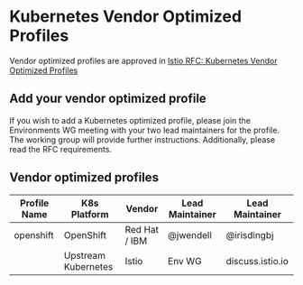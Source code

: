 # Kubernetes Vendor Optimized Profiles

Vendor optimized profiles are approved in [Istio RFC: Kubernetes Vendor Optimized Profiles](https://docs.google.com/document/d/1N_yC9vi4Jt3auMLLSOkavQb6qgbJKr-Mp4kUL3GOmEc/edit#heading=h.xw1gqgyqs5b)

## Add your vendor optimized profile

If you wish to add a Kubernetes optimized profile, please join the Environments
WG meeting with your two lead maintainers for the profile. The working group
will provide further instructions. Additionally, please read the RFC requirements.

## Vendor optimized profiles

|Profile Name| K8s Platform         | Vendor        | Lead Maintainer | Lead Maintainer  |
|------------| -------------------- | ------------- | --------------- | ---------------- |
|openshift| OpenShift            | Red Hat / IBM | @jwendell       | @irisdingbj      |
|| Upstream Kubernetes  | Istio         | Env WG          | discuss.istio.io |
